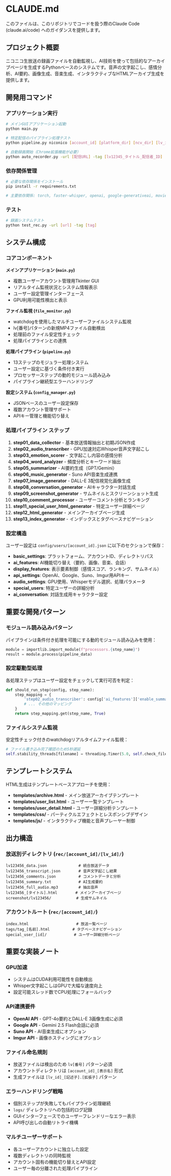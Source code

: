 # CLAUDE.md

このファイルは、このリポジトリでコードを扱う際のClaude Code (claude.ai/code) へのガイダンスを提供します。

## プロジェクト概要

ニコニコ生放送の録画ファイルを自動監視し、AI技術を使って包括的なアーカイブページを生成するPythonベースのシステムです。音声の文字起こし、感情分析、AI要約、画像生成、音楽生成、インタラクティブなHTMLアーカイブ生成を提供します。

## 開発用コマンド

### アプリケーション実行
```bash
# メインGUIアプリケーション起動
python main.py

# 特定配信のパイプライン処理テスト
python pipeline.py niconico [account_id] [platform_dir] [ncv_dir] [lv_id]

# 自動録画開始（Chrome拡張機能が必要）
python auto_recorder.py -url [配信URL] -tag [lv12345_タイトル_配信者_ID]
```

### 依存関係管理
```bash
# 必要な依存関係をインストール
pip install -r requirements.txt

# 主要依存関係: torch, faster-whisper, openai, google-generativeai, moviepy, watchdog
```

### テスト
```bash
# 録画システムテスト
python test_rec.py -url [url] -tag [tag]
```

## システム構成

### コアコンポーネント

**メインアプリケーション (`main.py`)**
- 複数ユーザーアカウント管理用Tkinter GUI
- リアルタイム監視状況とシステム情報表示
- ユーザー設定管理インターフェース
- GPU利用可能性検出と表示

**ファイル監視 (`file_monitor.py`)**
- watchdogを使用したマルチユーザーファイルシステム監視
- lv[番号]パターンの新規MP4ファイル自動検出
- 処理前のファイル安定性チェック
- 処理パイプラインとの連携

**処理パイプライン (`pipeline.py`)**
- 13ステップのモジュラー処理システム
- ユーザー設定に基づく条件付き実行
- プロセッサーステップの動的モジュール読み込み
- パイプライン継続型エラーハンドリング

**設定システム (`config_manager.py`)**
- JSONベースのユーザー設定保存
- 複数アカウント管理サポート
- APIキー管理と機能切り替え

### 処理パイプライン ステップ

1. **step01_data_collector** - 基本放送情報抽出と初期JSON作成
2. **step02_audio_transcriber** - GPU加速対応Whisper音声文字起こし
3. **step03_emotion_scorer** - 文字起こし内容の感情分析
4. **step04_word_analyzer** - 頻度分析とキーワード抽出
5. **step05_summarizer** - AI要約生成（GPT/Gemini）
6. **step06_music_generator** - Suno API音楽生成連携
7. **step07_image_generator** - DALL-E 3配信視覚化画像生成
8. **step08_conversation_generator** - AIキャラクター対話生成
9. **step09_screenshot_generator** - サムネイルとスクリーンショット生成
10. **step10_comment_processor** - ユーザーコメント分析とランキング
11. **step11_special_user_html_generator** - 特定ユーザー詳細ページ
12. **step12_html_generator** - メインアーカイブページ生成
13. **step13_index_generator** - インデックスとタグベースナビゲーション

### 設定構造

ユーザー設定は `config/users/[account_id].json` に以下のセクションで保存：

- **basic_settings**: プラットフォーム、アカウントID、ディレクトリパス
- **ai_features**: AI機能切り替え（要約、画像、音楽、会話）
- **display_features**: 表示要素制御（感情スコア、ランキング、サムネイル）
- **api_settings**: OpenAI、Google、Suno、Imgur用APIキー
- **audio_settings**: GPU使用、Whisperモデル選択、処理パラメータ
- **special_users**: 特定ユーザーの詳細分析
- **ai_conversation**: 対話生成用キャラクター設定

## 重要な開発パターン

### モジュール読み込みパターン
パイプラインは条件付き処理を可能にする動的モジュール読み込みを使用：
```python
module = importlib.import_module(f"processors.{step_name}")
result = module.process(pipeline_data)
```

### 設定駆動型処理
各処理ステップはユーザー設定をチェックして実行可否を判定：
```python
def should_run_step(config, step_name):
    step_mapping = {
        'step02_audio_transcriber': config['ai_features']['enable_summary_text'],
        # ... その他のマッピング
    }
    return step_mapping.get(step_name, True)
```

### ファイルシステム監視
安定性チェック付きのwatchdogリアルタイムファイル監視：
```python
# ファイル書き込み完了確認のため5秒遅延
self.stability_threads[filename] = threading.Timer(5.0, self.check_file_stability, [filename])
```

## テンプレートシステム

HTML生成はテンプレートベースアプローチを使用：
- **templates/archive.html** - メイン放送アーカイブテンプレート
- **templates/user_list.html** - ユーザー一覧テンプレート
- **templates/user_detail.html** - ユーザー詳細分析テンプレート
- **templates/css/** - パーティクルエフェクトとレスポンシブデザイン
- **templates/js/** - インタラクティブ機能と音声プレーヤー制御

## 出力構造

### 放送別ディレクトリ (`rec/[account_id]/[lv_id]/`)
```
lv123456_data.json              # 統合放送データ
lv123456_transcript.json        # 音声文字起こし結果
lv123456_comments.json          # コメントデータと分析
lv123456_summary.txt            # AI生成要約
lv123456_full_audio.mp3         # 抽出音声
lv123456_[タイトル].html        # メインアーカイブページ
screenshot/lv123456/           # 生成サムネイル
```

### アカウントルート (`rec/[account_id]/`)
```
index.html                     # 放送一覧ページ
tags/tag_[名前].html          # タグベースナビゲーション
special_user_[id]/            # ユーザー詳細分析ページ
```

## 重要な実装ノート

### GPU加速
- システムはCUDA利用可能性を自動検出
- Whisper文字起こしはGPUで大幅な速度向上
- 設定可能スレッド数でCPU処理にフォールバック

### API連携要件
- **OpenAI API** - GPT-4o要約とDALL-E 3画像生成に必須
- **Google API** - Gemini 2.5 Flash会話に必須
- **Suno API** - AI音楽生成にオプション
- **Imgur API** - 画像ホスティングにオプション

### ファイル命名規則
- 放送ファイルは検出のため `lv[番号]` パターン必須
- アカウントディレクトリは `[account_id]_[表示名]` 形式
- 生成ファイルは `[lv_id]_[記述子].[拡張子]` パターン

### エラーハンドリング戦略
- 個別ステップが失敗してもパイプライン処理継続
- `logs/` ディレクトリへの包括的ログ記録
- GUIインターフェースでのユーザーフレンドリーなエラー表示
- API呼び出しの自動リトライ機構

### マルチユーザーサポート
- 各ユーザーアカウントに独立した設定
- 複数ディレクトリの同時監視
- アカウント固有の機能切り替えとAPI設定
- ユーザー毎の分離された処理パイプライン